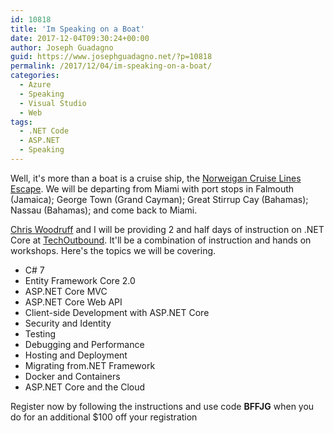 ```yaml
---
id: 10818
title: 'Im Speaking on a Boat'
date: 2017-12-04T09:30:24+00:00
author: Joseph Guadagno
guid: https://www.josephguadagno.net/?p=10818
permalink: /2017/12/04/im-speaking-on-a-boat/
categories:
  - Azure
  - Speaking
  - Visual Studio
  - Web
tags:
  - .NET Code
  - ASP.NET
  - Speaking
---
```

<p>Well, it's more than a boat is a cruise ship, the <a href="https://ncl.com" rel="noopener" target="_blank">Norweigan Cruise Lines</a> <a href="https://www.ncl.com/cruise-ship/escape" rel="noopener" target="_blank">Escape</a>. We will be departing from Miami with port stops in Falmouth (Jamaica); George Town (Grand Cayman); Great Stirrup Cay (Bahamas); Nassau (Bahamas); and come back to Miami.</p>
<p>
<a href="http://www.chriswoodruff.com/blog" rel="noopener" targer="_blank">Chris Woodruff</a> and I will be providing 2 and half days of instruction on .NET Core at <a href="http://www.techoutbound.com/index.html" rel="noopener" target="_blank">TechOutbound</a>. It'll be a combination of instruction and hands on workshops. Here's the topics we will be covering.
<ul>
<li>C# 7</li>
<li>Entity Framework Core 2.0</li>
<li>ASP.NET Core MVC</li>
<li>ASP.NET Core Web API</li>
<li>Client-side Development with ASP.NET Core</li>
<li>Security and Identity</li>
<li>Testing</li>
<li>Debugging and Performance</li>
<li>Hosting and Deployment</li>
<li>Migrating from.NET Framework</li>
<li>Docker and Containers</li>
<li>ASP.NET Core and the Cloud</li>
</ul>
</p>
<p>Register now by following the instructions and use code <b>BFFJG</b> when you do for an additional $100 off your registration</p>